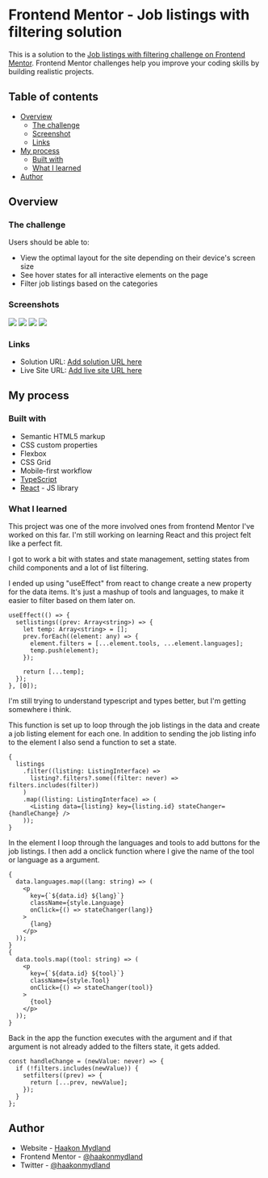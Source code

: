 # Frontend Mentor - Job listings with filtering solution

This is a solution to the [Job listings with filtering challenge on Frontend Mentor](https://www.frontendmentor.io/challenges/job-listings-with-filtering-ivstIPCt). Frontend Mentor challenges help you improve your coding skills by building realistic projects.

## Table of contents

- [Overview](#overview)
  - [The challenge](#the-challenge)
  - [Screenshot](#screenshot)
  - [Links](#links)
- [My process](#my-process)
  - [Built with](#built-with)
  - [What I learned](#what-i-learned)
- [Author](#author)

## Overview

### The challenge

Users should be able to:

- View the optimal layout for the site depending on their device's screen size
- See hover states for all interactive elements on the page
- Filter job listings based on the categories

### Screenshots

![](./ScreenShots/DeskDefault.png)
![](./ScreenShots/DeskActive.png)
![](./ScreenShots/MobDefault.png)
![](./ScreenShots/MobActive.png)

### Links

- Solution URL: [Add solution URL here](https://your-solution-url.com)
- Live Site URL: [Add live site URL here](https://your-live-site-url.com)

## My process

### Built with

- Semantic HTML5 markup
- CSS custom properties
- Flexbox
- CSS Grid
- Mobile-first workflow
- [TypeScript](https://www.typescriptlang.org/)
- [React](https://reactjs.org/) - JS library

### What I learned

This project was one of the more involved ones from frontend Mentor I've worked on this far. I'm still working on learning React and this project felt like a perfect fit.

I got to work a bit with states and state management, setting states from child components and a lot of list filtering.

I ended up using "useEffect" from react to change create a new property for the data items. It's just a mashup of tools and languages, to make it easier to filter based on them later on.

```tsx
useEffect(() => {
  setlistings((prev: Array<string>) => {
    let temp: Array<string> = [];
    prev.forEach((element: any) => {
      element.filters = [...element.tools, ...element.languages];
      temp.push(element);
    });

    return [...temp];
  });
}, [0]);
```

I'm still trying to understand typescript and types better, but I'm getting somewhere i think.

This function is set up to loop through the job listings in the data and create a job listing element for each one. In addition to sending the job listing info to the element I also send a function to set a state.

```tsx
{
  listings
    .filter((listing: ListingInterface) =>
      listing?.filters?.some((filter: never) => filters.includes(filter))
    )
    .map((listing: ListingInterface) => (
      <Listing data={listing} key={listing.id} stateChanger={handleChange} />
    ));
}
```

In the element I loop through the languages and tools to add buttons for the job listings. I then add a onclick function where I give the name of the tool or language as a argument.

```tsx
{
  data.languages.map((lang: string) => (
    <p
      key={`${data.id} ${lang}`}
      className={style.Language}
      onClick={() => stateChanger(lang)}
    >
      {lang}
    </p>
  ));
}
{
  data.tools.map((tool: string) => (
    <p
      key={`${data.id} ${tool}`}
      className={style.Tool}
      onClick={() => stateChanger(tool)}
    >
      {tool}
    </p>
  ));
}
```

Back in the app the function executes with the argument and if that argument is not already added to the filters state, it gets added.

```tsx
const handleChange = (newValue: never) => {
  if (!filters.includes(newValue)) {
    setfilters((prev) => {
      return [...prev, newValue];
    });
  }
};
```

## Author

- Website - [Haakon Mydland](https://www.haakonmydland.com/home)
- Frontend Mentor - [@haakonmydland](https://www.frontendmentor.io/profile/haakonmydland)
- Twitter - [@haakonmydland](https://www.twitter.com/haakonmydland)
